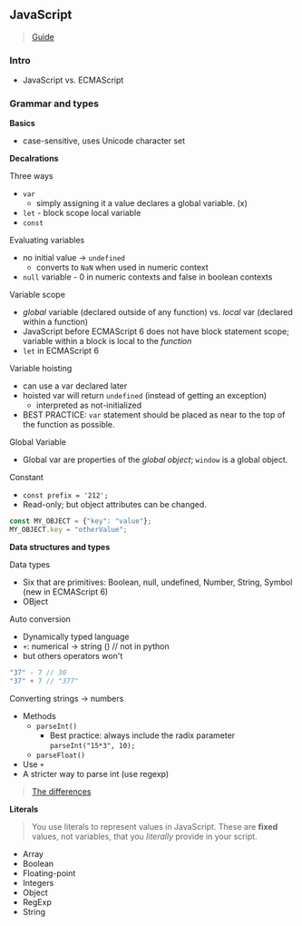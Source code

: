 ## JavaScript

> [Guide](https://developer.mozilla.org/en-US/docs/Web/JavaScript/Guide)


### Intro

* JavaScript vs. ECMAScript


### Grammar and types

**Basics**

* case-sensitive, uses Unicode character set 

**Decalrations**

Three ways

* `var`
  * simply assigning it a value declares a global variable. (x)
* `let` - block scope local variable
* `const`

Evaluating variables

* no initial value -> `undefined`
  * converts to `NaN` when used in numeric context
* `null` variable - 0 in numeric contexts and false in boolean contexts

Variable scope

* *global* variable (declared outside of any function) vs. *local* var (declared within a function)
* JavaScript before ECMAScript 6 does not have block statement scope; variable within a block is local to the *function*
* `let` in ECMAScript 6

Variable hoisting

* can use a var declared later
* hoisted var will return `undefined` (instead of getting an exception)
  * interpreted as not-initialized
* BEST PRACTICE: `var` statement should be placed as near to the top of the function as possible.

Global Variable

* Global var are properties of the *global object*; `window` is a global object.


Constant

* `const prefix = '212';`
* Read-only; but object attributes can be changed.

```javascript
const MY_OBJECT = {"key": "value"};
MY_OBJECT.key = "otherValue";
```

**Data structures and types**

Data types

* Six that are primitives: Boolean, null, undefined, Number, String, Symbol (new in ECMAScript 6)
* OBject

Auto conversion

* Dynamically typed language
* `+`: numerical -> string () // not in python
* but others operators won't

```javascript
"37" - 7 // 30
"37" + 7 // "377"
```

Converting strings -> numbers

* Methods
  * `parseInt()`
    * Best practice: always include the radix parameter `parseInt("15*3", 10);`
  * `parseFloat()`
* Use `+`
* A stricter way to parse int (use regexp)

> [The differences](http://stackoverflow.com/questions/175739/is-there-a-built-in-way-in-javascript-to-check-if-a-string-is-a-valid-number)

**Literals**

> You use literals to represent values in JavaScript. These are **fixed** values, not variables, that you *literally* provide in your script. 

* Array
* Boolean
* Floating-point
* Integers
* Object
* RegExp
* String




